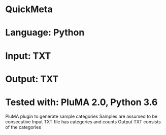 # QuickMeta
# Language: Python
# Input: TXT
# Output: TXT
# Tested with: PluMA 2.0, Python 3.6

PluMA plugin to generate sample categories
Samples are assumed to be consecutive
Input TXT file has categories and counts
Output TXT consists of the categories
